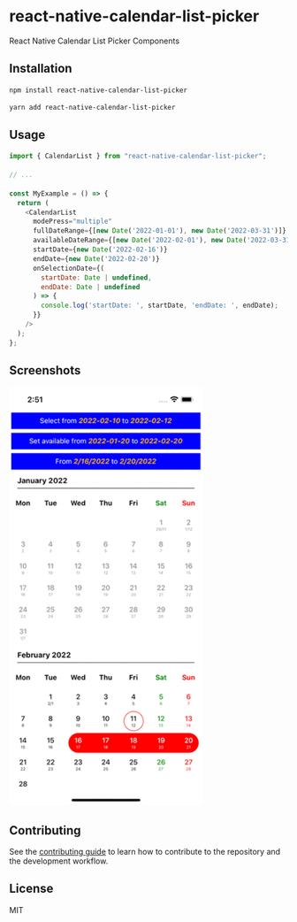 # react-native-calendar-list-picker

React Native Calendar List Picker Components

## Installation

```sh
npm install react-native-calendar-list-picker
```
```sh
yarn add react-native-calendar-list-picker
```

## Usage

```js
import { CalendarList } from "react-native-calendar-list-picker";

// ...

const MyExample = () => {
  return (
    <CalendarList
      modePress="multiple"
      fullDateRange={[new Date('2022-01-01'), new Date('2022-03-31')]}
      availableDateRange={[new Date('2022-02-01'), new Date('2022-03-31')]}
      startDate={new Date('2022-02-16')}
      endDate={new Date('2022-02-20')}
      onSelectionDate={(
        startDate: Date | undefined,
        endDate: Date | undefined
      ) => {
        console.log('startDate: ', startDate, 'endDate: ', endDate);
      }}
    />
  );
};
```

## Screenshots

<img src="screenshots/example-calendar-list-picker.gif" width="350" />

## Contributing

See the [contributing guide](CONTRIBUTING.md) to learn how to contribute to the repository and the development workflow.

## License

MIT

